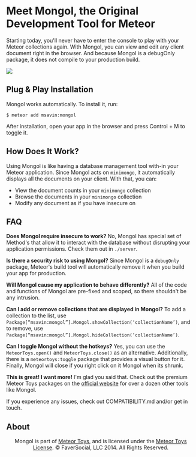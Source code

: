 Meet Mongol, the Original Development Tool for Meteor
=====================================================

Starting today, you'll never have to enter the console to play with your Meteor collections again. With Mongol, you can view and edit any client document right in the browser. And because Mongol is a debugOnly package, it does not compile to your production build.

<a href="http://meteor.toys"><img src="https://raw.githubusercontent.com/msavin/Mongol/master/Mongol.gif"></a>

Plug & Play Installation
------------------------

Mongol works automatically. To install it, run:

	$ meteor add msavin:mongol

After installation, open your app in the browser and press Control + M to toggle it.

How Does It Work?
-----------------

Using Mongol is like having a database management tool with-in your Meteor application. Since Mongol acts on `minimongo`, it automatically displays all the documents on your client. With that, you can: 
 - View the document counts in your `minimongo` collection
 - Browse the documents in your `minimongo` collection
 - Modify any document as if you have insecure on

FAQ 
---
<strong>Does Mongol require insecure to work?</strong> No, Mongol has special set of Method's that allow it to interact with the database without disrupting your application permissions. Check them out in `./server`.

<strong>Is there a security risk to using Mongol?</strong> Since Mongol is a `debugOnly` package, Meteor's build tool will automatically remove it when you build your app for production.

<strong>Will Mongol cause my application to behave differently?</strong> All of the code and functions of Mongol are pre-fixed and scoped, so there shouldn't be any intrusion.

<strong>Can I add or remove collections that are displayed in Mongol?</strong> To add a collection to the list, use `Package[“msavin:mongol”].Mongol.showCollection(‘collectionName’)`, and to remove, use `Package[“msavin:mongol”].Mongol.hideCollection(‘collectionName’)`.

<strong>Can I toggle Mongol without the hotkeys?</strong> Yes, you can use the `MeteorToys.open()` and `MeteorToys.close()` as an alternative. Additionally, there is a `meteortoys:toggle` package that provides a visual button for it. Finally, Mongol will close if you right click on it Mongol when its shrunk.

<strong>This is great! I want more!</strong> I'm glad you said that. Check out the premium Meteor Toys packages on the <a href="http://meteor.toys">official website</a> for over a dozen other tools like Mongol.

If you experience any issues, check out COMPATIBILITY.md and/or get in touch.

About
-----

<center>Mongol is part of <a href="http://meteor.toys">Meteor Toys</a>, 
	and is licensed under the <a href="https://github.com/MeteorToys/allthings/blob/master/LICENSE.md">Meteor Toys License</a>.
&copy; FaverSocial, LLC 2014. All Rights Reserved.</center>
